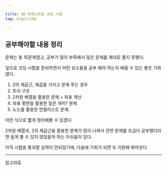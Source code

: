```yaml
---

title: SW 마에스트로 코딩 시험
tag: algorithm

---
```


## 공부해야할 내용 정리

문제는 총 15문제였고, 공부가 많이 부족해서 많은 문제를 제대로 풀지 못했다.

앞으로 코딩 시험을 준비하면서 어떤 요소들을 공부 해야 하는지 배울 수 있는 좋은 기회였다.

1. 2의 제곱근, 제곱을 가지고 문제 푸는 경우
2. 트리 구조
3. 2차원 배열을 활용한 문제 + 좌표 계산
4. 좌표 평면을 활용한 일꾼 개미? 문제
5. 노드를 활용한 연결리스트 문제.

이런 식으로 짧게 정리해볼 수 있겠다.

2차원 배열과, 2의 제곱근을 활용한 문제가 많이 나와서 관련 문제를 조금더 공부했더라면 쉽게 풀 수 있지 않았을까 하는 아쉬움이 있다.

아직 시험을 통과할 실력이 안되었기에, 다음에 기회가 되면 또 지원해 봐야겟다.


- - -
 
참고자료 
